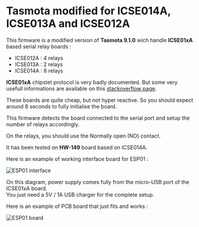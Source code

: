 Tasmota modified for ICSE014A, ICSE013A and ICSE012A
=============

This firmware is a modified version of **Tasmota 9.1.0** wich handle **ICSE01xA** based serial relay boards :
  * ICSE012A : 4 relays
  * ICSE013A : 2 relays
  * ICSE014A : 8 relays

**ICSE01xA** chipstet protocol is very badly documented. But some very usefull informations are available on this [stackoverflow page](https://stackoverflow.com/questions/26913755/need-help-understading-sending-bytes-to-serial-port).

These boards are quite cheap, but not hyper reactive. So you should expect around 8 seconds to fully initialise the board.

This firmware detects the board connected to the serial port and setup the number of relays accordingly.

On the relays, you should use the Normally open (NO) contact.

It has been tested on **HW-149** board based on ICSE014A.

Here is an example of working interface board for ESP01 :

![ESP01 interface](https://raw.githubusercontent.com/NicolasBernaerts/tasmota/master/icse/tasmota-icse-diagram.png)

On this diagram, power supply comes fully from the micro-USB port of the ICSE01xA board. \
You just need a 5V / 1A USB charger for the complete setup.

Here is an example of PCB board that just fits and works :

![ESP01 board](https://raw.githubusercontent.com/NicolasBernaerts/tasmota/master/icse/tasmota-icse-pcb.png)
